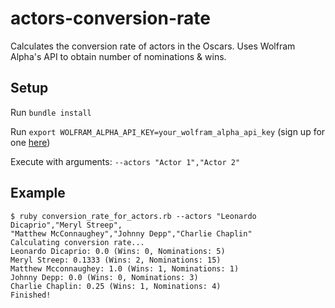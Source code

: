 # actors-conversion-rate
Calculates the conversion rate of actors in the Oscars. Uses Wolfram Alpha's API to obtain number of nominations & wins.

## Setup
Run `bundle install`

Run `export WOLFRAM_ALPHA_API_KEY=your_wolfram_alpha_api_key` (sign up for one [here](http://products.wolframalpha.com/api/))

Execute with arguments: `--actors "Actor 1","Actor 2"`

## Example

```
$ ruby conversion_rate_for_actors.rb --actors "Leonardo Dicaprio","Meryl Streep",
"Matthew McConnaughey","Johnny Depp","Charlie Chaplin"
Calculating conversion rate...
Leonardo Dicaprio: 0.0 (Wins: 0, Nominations: 5)
Meryl Streep: 0.1333 (Wins: 2, Nominations: 15)
Matthew Mcconnaughey: 1.0 (Wins: 1, Nominations: 1)
Johnny Depp: 0.0 (Wins: 0, Nominations: 3)
Charlie Chaplin: 0.25 (Wins: 1, Nominations: 4)
Finished!
```
